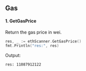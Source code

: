 ## Gas

#### 1. GetGasPrice

Return the gas price in wei.

```go
res, _ := ethScanner.GetGasPrice()
fmt.Println("res:", res)
```

Output:

```bash
res: 11087912122
```
